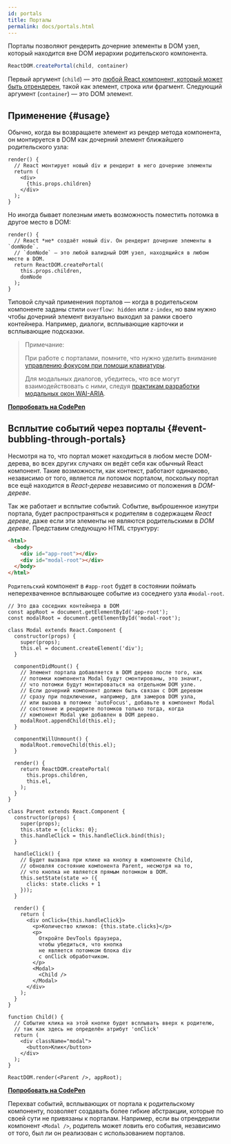 ```yaml
---
id: portals
title: Порталы
permalink: docs/portals.html
---
```


Порталы позволяют рендерить дочерние элементы в DOM узел, который находится вне DOM иерархии родительского компонента.

```js
ReactDOM.createPortal(child, container)
```

Первый аргумент (`child`) — это [любой React компонент, который может быть отрендерен](/docs/react-component.html#render), такой как элемент, строка или фрагмент. Следующий аргумент (`container`) — это DOM элемент.

## Применение {#usage}

Обычно, когда вы возвращаете элемент из рендер метода компонента, он монтируется в DOM как дочерний элемент ближайшего родительского узла:

```js{4,6}
render() {
  // React монтирует новый div и рендерит в него дочерние элементы
  return (
    <div>
      {this.props.children}
    </div>
  );
}
```

Но иногда бывает полезным иметь возможность поместить потомка в другое место в DOM:

```js{6}
render() {
  // React *не* создаёт новый div. Он рендерит дочерние элементы в `domNode`.
  // `domNode` — это любой валидный DOM узел, находящийся в любом месте в DOM.
  return ReactDOM.createPortal(
    this.props.children,
    domNode
  );
}
```

Типовой случай применения порталов — когда в родительском компоненте заданы стили `overflow: hidden` или `z-index`, но вам нужно чтобы дочерний элемент визуально выходил за рамки своего контейнера. Например, диалоги, всплывающие карточки и всплывающие подсказки.

> Примечание:
>
> При работе с порталами, помните, что нужно уделить внимание [управлению фокусом при помощи клавиатуры](/docs/accessibility.html#programmatically-managing-focus).
>
> Для модальных диалогов, убедитесь, что все могут взаимодействовать с ними, следуя [практикам разработки модальных окон WAI-ARIA](https://www.w3.org/TR/wai-aria-practices-1.1/#dialog_modal).

[**Попробовать на CodePen**](https://codepen.io/gaearon/pen/yzMaBd)

## Всплытие событий через порталы {#event-bubbling-through-portals}

Несмотря на то, что портал может находиться в любом месте DOM-дерева, во всех других случаях он ведёт себя как обычный React компонент. Такие возможности, как контекст, работают одинаково, независимо от того, является ли потомок порталом, поскольку портал все ещё находится в *React-дереве* независимо от положения в *DOM-дереве*.

Так же работает и всплытие событий. Событие, выброшенное изнутри портала, будет распространяться к родителям в содержащем *React дереве*, даже если эти элементы не являются родительскими в *DOM дереве*. Представим следующую HTML структуру:

```html
<html>
  <body>
    <div id="app-root"></div>
    <div id="modal-root"></div>
  </body>
</html>
```

`Родительский` компонент в `#app-root` будет в состоянии поймать неперехваченное всплывающее событие из соседнего узла `#modal-root`.

```js{28-31,42-49,53,61-63,70-71,74}
// Это два соседних контейнера в DOM
const appRoot = document.getElementById('app-root');
const modalRoot = document.getElementById('modal-root');

class Modal extends React.Component {
  constructor(props) {
    super(props);
    this.el = document.createElement('div');
  }

  componentDidMount() {
    // Элемент портала добавляется в DOM дерево после того, как
    // потомки компонента Modal будут смонтированы, это значит,
    // что потомки будут монтироваться на отдельном DOM узле.
    // Если дочерний компонент должен быть связан с DOM деревом 
    // сразу при подключении, например, для замеров DOM узла,
    // или вызова в потомке 'autoFocus', добавьте в компонент Modal
    // состояние и рендерите потомков только тогда, когда
    // компонент Modal уже добавлен в DOM дерево.
    modalRoot.appendChild(this.el);
  }

  componentWillUnmount() {
    modalRoot.removeChild(this.el);
  }

  render() {
    return ReactDOM.createPortal(
      this.props.children,
      this.el,
    );
  }
}

class Parent extends React.Component {
  constructor(props) {
    super(props);
    this.state = {clicks: 0};
    this.handleClick = this.handleClick.bind(this);
  }

  handleClick() {
    // Будет вызвана при клике на кнопку в компоненте Child,
    // обновляя состояние компонента Parent, несмотря на то,
    // что кнопка не является прямым потомком в DOM.
    this.setState(state => ({
      clicks: state.clicks + 1
    }));
  }

  render() {
    return (
      <div onClick={this.handleClick}>
        <p>Количество кликов: {this.state.clicks}</p>
        <p>
          Откройте DevTools браузера,
          чтобы убедиться, что кнопка
          не является потомком блока div
          c onClick обработчиком.
        </p>
        <Modal>
          <Child />
        </Modal>
      </div>
    );
  }
}

function Child() {
  // Событие клика на этой кнопке будет всплывать вверх к родителю,
  // так как здесь не определён атрибут 'onClick' 
  return (
    <div className="modal">
      <button>Клик</button>
    </div>
  );
}

ReactDOM.render(<Parent />, appRoot);
```

[**Попробовать на CodePen**](https://codepen.io/gaearon/pen/jGBWpE)

Перехват событий, всплывающих от портала к родительскому компоненту, позволяет создавать более гибкие абстракции, которые по своей сути не привязаны к порталам. Например, если вы отрендерили компонент `<Modal />`, родитель может ловить его события, независимо от того, был ли он реализован с использованием порталов.
